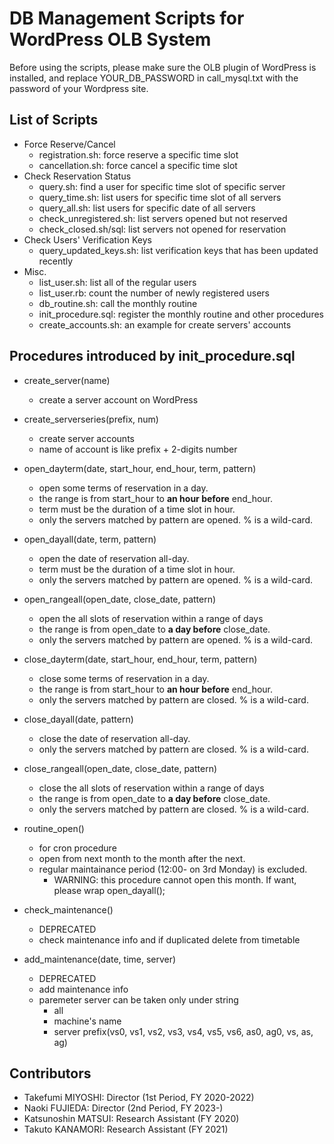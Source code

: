 # DB Management Scripts for WordPress OLB System

Before using the scripts, please make sure the OLB plugin of WordPress is installed,
and replace YOUR_DB_PASSWORD in call_mysql.txt with the password of your Wordpress site.

## List of Scripts

- Force Reserve/Cancel
  - registration.sh: force reserve a specific time slot
  - cancellation.sh: force cancel a specific time slot
- Check Reservation Status
  - query.sh: find a user for specific time slot of specific server
  - query_time.sh: list users for specific time slot of all servers
  - query_all.sh: list users for specific date of all servers
  - check_unregistered.sh: list servers opened but not reserved
  - check_closed.sh/sql: list servers not opened for reservation
- Check Users' Verification Keys
  - query_updated_keys.sh: list verification keys that has been updated recently
- Misc.
  - list_user.sh: list all of the regular users
  - list_user.rb: count the number of newly registered users
  - db_routine.sh: call the monthly routine
  - init_procedure.sql: register the monthly routine and other procedures
  - create_accounts.sh: an example for create servers' accounts

## Procedures introduced by init_procedure.sql

- create_server(name)
  - create a server account on WordPress

- create_serverseries(prefix, num)
  - create server accounts
  - name of account is like prefix + 2-digits number

- open_dayterm(date, start_hour, end_hour, term, pattern)
  - open some terms of reservation in a day.
  - the range is from start_hour to **an hour before** end_hour.
  - term must be the duration of a time slot in hour.
  - only the servers matched by pattern are opened. % is a wild-card.

- open_dayall(date, term, pattern)
  - open the date of reservation all-day.
  - term must be the duration of a time slot in hour.
  - only the servers matched by pattern are opened. % is a wild-card.

- open_rangeall(open_date, close_date, pattern)
  - open the all slots of reservation within a range of days
  - the range is from open_date to **a day before** close_date.
  - only the servers matched by pattern are opened. % is a wild-card.

- close_dayterm(date, start_hour, end_hour, term, pattern)
  - close some terms of reservation in a day.
  - the range is from start_hour to **an hour before** end_hour.
  - only the servers matched by pattern are closed. % is a wild-card.

- close_dayall(date, pattern)
  - close the date of reservation all-day.
  - only the servers matched by pattern are closed. % is a wild-card.

- close_rangeall(open_date, close_date, pattern)
  - close the all slots of reservation within a range of days
  - the range is from open_date to **a day before** close_date.
  - only the servers matched by pattern are closed. % is a wild-card.

- routine_open()
  - for cron procedure
  - open from next month to the month after the next.
  - regular maintainance period (12:00- on 3rd Monday) is excluded.
    - WARNING: this procedure cannot open this month. If want, please wrap open\_dayall();

- check_maintenance() 
  - DEPRECATED
  - check maintenance info and if duplicated delete from timetable

- add_maintenance(date, time, server)
  - DEPRECATED
  - add maintenance info
  - paremeter server can be taken only under string
    - all
    - machine's name
    - server prefix(vs0, vs1, vs2, vs3, vs4, vs5, vs6, as0, ag0, vs, as, ag)

## Contributors

- Takefumi MIYOSHI: Director (1st Period, FY 2020-2022)
- Naoki FUJIEDA: Director (2nd Period, FY 2023-)
- Katsunoshin MATSUI: Research Assistant (FY 2020)
- Takuto KANAMORI: Research Assistant (FY 2021)
